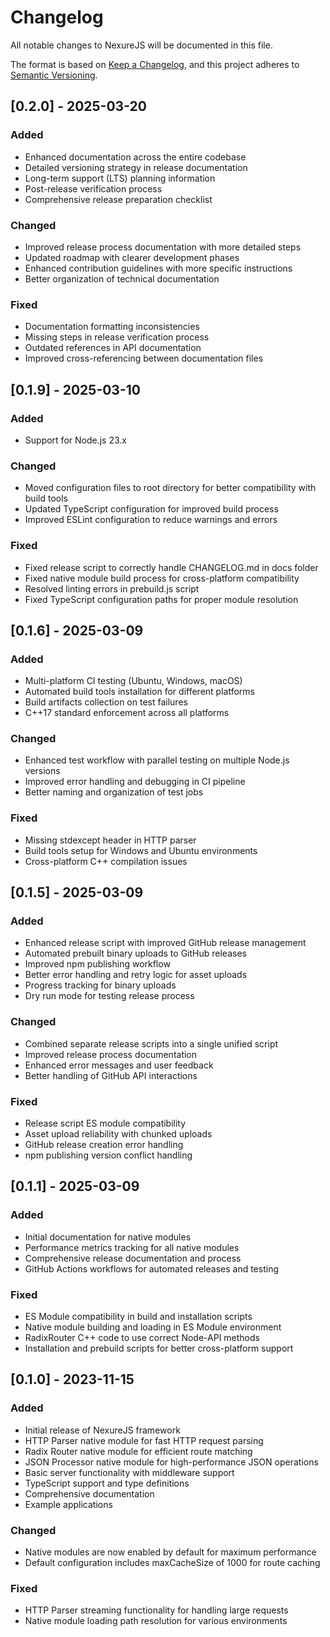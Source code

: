 # Changelog

All notable changes to NexureJS will be documented in this file.

The format is based on [Keep a Changelog](https://keepachangelog.com/en/1.0.0/),
and this project adheres to [Semantic Versioning](https://semver.org/spec/v2.0.0.html).

## [0.2.0] - 2025-03-20

### Added

- Enhanced documentation across the entire codebase
- Detailed versioning strategy in release documentation
- Long-term support (LTS) planning information
- Post-release verification process
- Comprehensive release preparation checklist

### Changed

- Improved release process documentation with more detailed steps
- Updated roadmap with clearer development phases
- Enhanced contribution guidelines with more specific instructions
- Better organization of technical documentation

### Fixed

- Documentation formatting inconsistencies
- Missing steps in release verification process
- Outdated references in API documentation
- Improved cross-referencing between documentation files

## [0.1.9] - 2025-03-10

### Added

- Support for Node.js 23.x

### Changed

- Moved configuration files to root directory for better compatibility with build tools
- Updated TypeScript configuration for improved build process
- Improved ESLint configuration to reduce warnings and errors

### Fixed

- Fixed release script to correctly handle CHANGELOG.md in docs folder
- Fixed native module build process for cross-platform compatibility
- Resolved linting errors in prebuild.js script
- Fixed TypeScript configuration paths for proper module resolution

## [0.1.6] - 2025-03-09

### Added

- Multi-platform CI testing (Ubuntu, Windows, macOS)
- Automated build tools installation for different platforms
- Build artifacts collection on test failures
- C++17 standard enforcement across all platforms

### Changed

- Enhanced test workflow with parallel testing on multiple Node.js versions
- Improved error handling and debugging in CI pipeline
- Better naming and organization of test jobs

### Fixed

- Missing stdexcept header in HTTP parser
- Build tools setup for Windows and Ubuntu environments
- Cross-platform C++ compilation issues

## [0.1.5] - 2025-03-09

### Added

- Enhanced release script with improved GitHub release management
- Automated prebuilt binary uploads to GitHub releases
- Improved npm publishing workflow
- Better error handling and retry logic for asset uploads
- Progress tracking for binary uploads
- Dry run mode for testing release process

### Changed

- Combined separate release scripts into a single unified script
- Improved release process documentation
- Enhanced error messages and user feedback
- Better handling of GitHub API interactions

### Fixed

- Release script ES module compatibility
- Asset upload reliability with chunked uploads
- GitHub release creation error handling
- npm publishing version conflict handling

## [0.1.1] - 2025-03-09

### Added

- Initial documentation for native modules
- Performance metrics tracking for all native modules
- Comprehensive release documentation and process
- GitHub Actions workflows for automated releases and testing

### Fixed

- ES Module compatibility in build and installation scripts
- Native module building and loading in ES Module environment
- RadixRouter C++ code to use correct Node-API methods
- Installation and prebuild scripts for better cross-platform support

## [0.1.0] - 2023-11-15

### Added

- Initial release of NexureJS framework
- HTTP Parser native module for fast HTTP request parsing
- Radix Router native module for efficient route matching
- JSON Processor native module for high-performance JSON operations
- Basic server functionality with middleware support
- TypeScript support and type definitions
- Comprehensive documentation
- Example applications

### Changed

- Native modules are now enabled by default for maximum performance
- Default configuration includes maxCacheSize of 1000 for route caching

### Fixed

- HTTP Parser streaming functionality for handling large requests
- Native module loading path resolution for various environments
